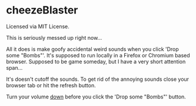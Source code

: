 # cheezeBlaster

Licensed via MIT License.  

This is seriously messed up right now...

All it does is make goofy accidental weird sounds when you click 'Drop some "Bombs"'.  It's supposed to run locally in a Firefox or Chromium based browser.  Supposed to be game someday, but I have a very short attention span...

It's doesn't cutoff the sounds.  To get rid of the annoying sounds close your browser tab or hit the refresh button.

Turn your volume <u>down</u> before you click the 'Drop some "Bombs"' button.
